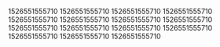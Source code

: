 1526551555710
1526551555710
1526551555710
1526551555710
1526551555710
1526551555710
1526551555710
1526551555710
1526551555710
1526551555710
1526551555710
1526551555710
1526551555710
1526551555710
1526551555710